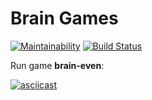 # Brain Games

[![Maintainability](https://api.codeclimate.com/v1/badges/dbb952037b2615a83a08/maintainability)](https://codeclimate.com/github/alezi06/frontend-project-lvl1/maintainability)
[![Build Status](https://travis-ci.org/alezi06/frontend-project-lvl1.svg?branch=master)](https://travis-ci.org/alezi06/frontend-project-lvl1)

Run game **brain-even**:

[![asciicast](https://asciinema.org/a/TZUksDB1fEAOH5Pzekqsr1GjC.svg)](https://asciinema.org/a/TZUksDB1fEAOH5Pzekqsr1GjC)
